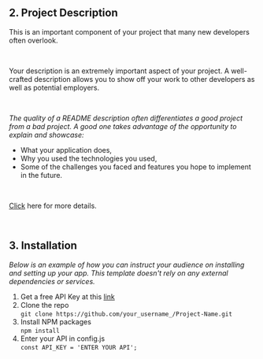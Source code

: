 
## 2. Project Description

This is an important component of your project that many new developers often overlook. 

<br>

Your description is an extremely important aspect of your project. A well-crafted description allows you to show off your work to other developers as well as potential employers.

<br>

*The quality of a README description often differentiates a good project from a bad project. A good one takes advantage of the opportunity to explain and showcase:*

- What your application does,
- Why you used the technologies you used,
- Some of the challenges you faced and features you hope to implement in the future.

<br>

[Click]() here for more details.

<br>

## 3. Installation

*Below is an example of how you can instruct your audience on installing and setting up your app. This template doesn't rely on any external dependencies or services.*

1. Get a free API Key at this [link]()
2. Clone the repo 
   <br>
`git clone https://github.com/your_username_/Project-Name.git`
1. Install NPM packages 
   <br> `npm install`
2. Enter your API in config.js 
   <br> `const API_KEY = 'ENTER YOUR API';`

<br>
